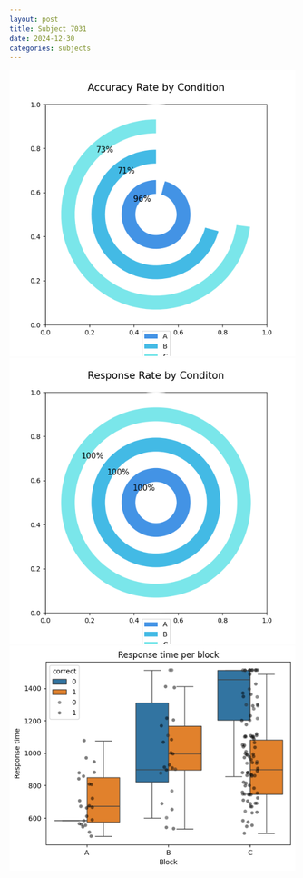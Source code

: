 ```yaml
---
layout: post
title: Subject 7031
date: 2024-12-30
categories: subjects
---
```


![](data/7031/run-12/7031_accuracy_rate.png)
![](data/7031/run-12/7031_response_rate.png)
![](data/7031/run-12/7031_rt.png)
